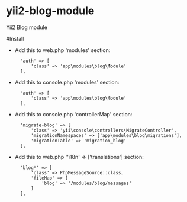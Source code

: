 # yii2-blog-module
Yii2 Blog module

#Install

* Add this to web.php 'modules' section:

        'auth' => [
            'class' => 'app\modules\blog\Module'
        ],
* Add this to console.php 'modules' section:

        'auth' => [
            'class' => 'app\modules\blog\Module'
        ],
* Add this to console.php 'controllerMap' section:

        'migrate-blog' => [
            'class' => 'yii\console\controllers\MigrateController',
            'migrationNamespaces' => ['app\modules\blog\migrations'],
            'migrationTable' => 'migration_blog'
        ],
        
* Add this to web.php ''i18n' => ['translations'] section:
        
        'blog*' => [
            'class' => PhpMessageSource::class,
            'fileMap' => [
                'blog' => '/modules/blog/messages'
            ]
        ],
       
